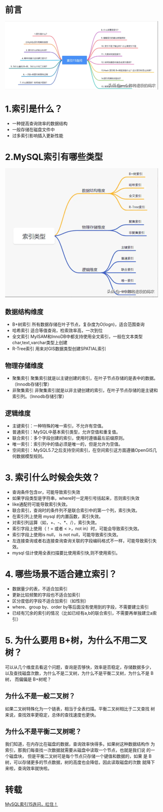 # 前言
![](MySQL索引15问/img.png)

# 1.索引是什么？
* 一种提高查询效率的数据结构
* 一般存储在磁盘文件中
* 过多索引影响插入更新性能


# 2.MySQL索引有哪些类型
![](MySQL索引15问/img_1.png)
## 数据结构维度
* B+树索引 所有数据存储在叶子节点，复杂度为O(logn)，适合范围查询
* 哈希索引 适合等值查询，检索效率高，一次到位
* 全文索引 MyISAM和InnoDB中都支持使用全文索引，一般在文本类型char,text,varchar类型上创建
* R-Tree索引 用来对GIS数据类型创建SPATIAL索引
## 物理存储维度
* 聚集索引 聚集索引就是以主键创建的索引，在叶子节点存储的是表中的数据。（Innodb存储引擎）
* 非聚集索引 非聚集索引就是以非主键创建的索引，在叶子节点存储的是主键和索引列。（Innodb存储引擎）
## 逻辑维度 
* 主键索引：一种特殊的唯一索引，不允许有空值。
* 普通索引：MySQL中基本索引类型，允许空值和重复值。
* 联合索引：多个字段创建的索引，使用时遵循最左前缀原则。
* 唯一索引：索引列中的值必须是唯一的，但是允许为空值。
* 空间索引：MySQL5.7之后支持空间索引，在空间索引这方面遵循OpenGIS几何数据模型规则。

# 3. 索引什么时候会失效？
* 查询条件包含or，可能导致索引失效
* 如果字段类型是字符串，where时一定用引号括起来，否则索引失效
* like通配符可能导致索引失效。
* 联合索引，查询时的条件列不是联合索引中的第一个列，索引失效。
* 在索引列上使用 mysql 的内置函数，索引失效。
* 对索引列运算（如，+、-、*、/），索引失效。
* 索引字段上使用（！= 或者 < >，not in）时，可能会导致索引失效。
* 索引字段上使用is null， is not null，可能导致索引失效。
* 左连接查询或者右连接查询查询关联的字段编码格式不一样，可能导致索引失效。
* mysql 估计使用全表扫描要比使用索引快,则不使用索引。

# 4. 哪些场景不适合建立索引？
* 数据量少的表，不适合加索引
* 更新比较频繁的字段也不适合加索引
* 区分度低的字段不适合加索引（如性别）
* where、group by、order by等后面没有使用到的字段，不需要建立索引
* 已经有冗余的索引的情况（比如已经有a,b的联合索引，不需要再单独建立a索引）

# 5. 为什么要用 B+树，为什么不用二叉树？
可以从几个维度去看这个问题，查询是否够快，效率是否稳定，存储数据多少， 以及查找磁盘次数，为什么不是二叉树，为什么不是平衡二叉树，为什么不是 B 树，
而偏偏是 B+树呢？

## 为什么不是一般二叉树？
如果二叉树特殊化为一个链表，相当于全表扫描。平衡二叉树相比于二叉查找 树来说，查找效率更稳定，总体的查找速度也更快。

## 为什么不是平衡二叉树呢？
我们知道，在内存比在磁盘的数据，查询效率快得多。如果树这种数据结构作 为索引，那我们每查找一次数据就需要从磁盘中读取一个节点，也就是我们说 的一个磁盘块，
但是平衡二叉树可是每个节点只存储一个键值和数据的，如果 是 B 树，可以存储更多的节点数据，树的高度也会降低，因此读取磁盘的次数 就降下来啦，查询效率就快啦。





# 转载
[MySQL索引15连问，扛住！
](https://www.toutiao.com/article/7225787837130588672/?app=news_article&timestamp=1684287814&use_new_style=1&req_id=20230517094334615A78C9C8B85A45BB55&group_id=7225787837130588672&wxshare_count=1&tt_from=weixin&utm_source=weixin&utm_medium=toutiao_android&utm_campaign=client_share&share_token=fddd6039-c426-40d6-ab74-2fcbcc8b0a76&source=m_redirect&wid=1684287888092)